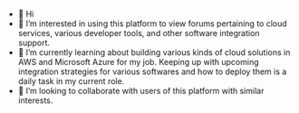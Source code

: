 - 👋 Hi
- 👀 I’m interested in using this platform to view forums pertaining to cloud services, various developer tools, and other software integration support.
- 🌱 I’m currently learning about building various kinds of cloud solutions in AWS and Microsoft Azure for my job. Keeping up with upcoming integration strategies for various softwares and how to deploy them is a daily task in my current role.
- 💞️ I’m looking to collaborate with users of this platform with similar interests.

<!---
engineer-ksar/engineer-ksar is a ✨ special ✨ repository because its `README.md` (this file) appears on your GitHub profile.
You can click the Preview link to take a look at your changes.
--->
